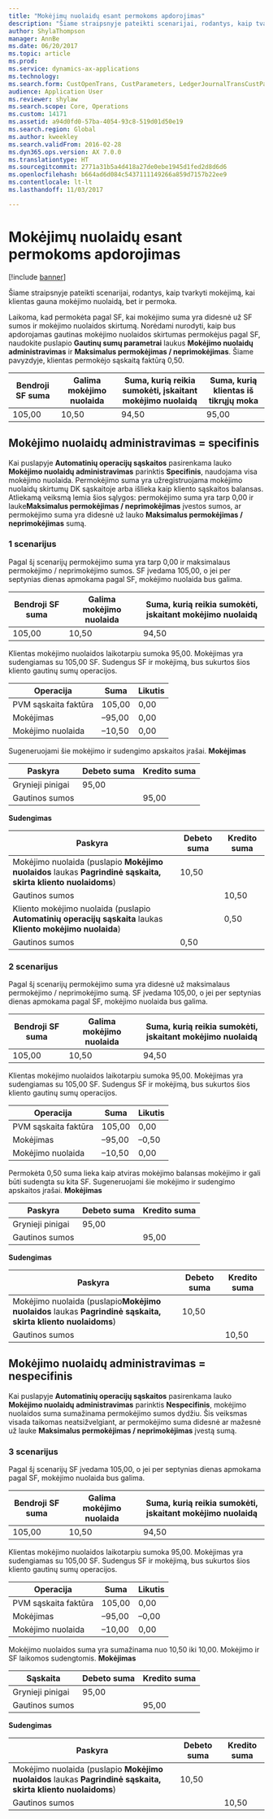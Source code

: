 ```yaml
---
title: "Mokėjimų nuolaidų esant permokoms apdorojimas"
description: "Šiame straipsnyje pateikti scenarijai, rodantys, kaip tvarkyti mokėjimą, kai klientas gauna mokėjimo nuolaidą, bet ir permoka."
author: ShylaThompson
manager: AnnBe
ms.date: 06/20/2017
ms.topic: article
ms.prod: 
ms.service: dynamics-ax-applications
ms.technology: 
ms.search.form: CustOpenTrans, CustParameters, LedgerJournalTransCustPaym, LedgerJournalTransVendPaym, VendOpenTrans, VendParameters
audience: Application User
ms.reviewer: shylaw
ms.search.scope: Core, Operations
ms.custom: 14171
ms.assetid: a94d0fd0-57ba-4054-93c8-519d01d50e19
ms.search.region: Global
ms.author: kweekley
ms.search.validFrom: 2016-02-28
ms.dyn365.ops.version: AX 7.0.0
ms.translationtype: HT
ms.sourcegitcommit: 2771a31b5a4d418a27de0ebe1945d1fed2d8d6d6
ms.openlocfilehash: b664ad6d084c5437111149266a859d7157b22ee9
ms.contentlocale: lt-lt
ms.lasthandoff: 11/03/2017

---
```


# <a name="handling-cash-discounts-for-overpayments"></a>Mokėjimų nuolaidų esant permokoms apdorojimas

[!include [banner](../includes/banner.md)]

Šiame straipsnyje pateikti scenarijai, rodantys, kaip tvarkyti mokėjimą, kai klientas gauna mokėjimo nuolaidą, bet ir permoka. 

Laikoma, kad permokėta pagal SF, kai mokėjimo suma yra didesnė už SF sumos ir mokėjimo nuolaidos skirtumą. Norėdami nurodyti, kaip bus apdorojamas gautinas mokėjimo nuolaidos skirtumas permokėjus pagal SF, naudokite puslapio **Gautinų sumų parametrai** laukus **Mokėjimo nuolaidų administravimas** ir **Maksimalus permokėjimas / neprimokėjimas**. Šiame pavyzdyje, klientas permokėjo sąskaitą faktūrą 0,50.

| Bendroji SF suma | Galima mokėjimo nuolaida | Suma, kurią reikia sumokėti, įskaitant mokėjimo nuolaidą | Suma, kurią klientas iš tikrųjų moka |
|---------------|-------------------------|-----------------------------------------------------|-----------------------------------|
| 105,00        | 10,50                   | 94,50                                               | 95,00                             |

## <a name="cash-discount-administration--specific"></a>Mokėjimo nuolaidų administravimas = specifinis
Kai puslapyje **Automatinių operacijų sąskaitos** pasirenkama lauko **Mokėjimo nuolaidų administravimas** parinktis **Specifinis**, naudojama visa mokėjimo nuolaida. Permokėjimo suma yra užregistruojama mokėjimo nuolaidų skirtumų DK sąskaitoje arba išlieka kaip kliento sąskaitos balansas. Atliekamą veiksmą lemia šios sąlygos: permokėjimo suma yra tarp 0,00 ir lauke**Maksimalus permokėjimas / neprimokėjimas** įvestos sumos, ar permokėjimo suma yra didesnė už lauko **Maksimalus permokėjimas / neprimokėjimas** sumą.

### <a name="scenario-1"></a>1 scenarijus

Pagal šį scenarijų permokėjimo suma yra tarp 0,00 ir maksimalaus permokėjimo / neprimokėjimo sumos. SF įvedama 105,00, o jei per septynias dienas apmokama pagal SF, mokėjimo nuolaida bus galima.

| Bendroji SF suma | Galima mokėjimo nuolaida | Suma, kurią reikia sumokėti, įskaitant mokėjimo nuolaidą |
|---------------|-------------------------|-----------------------------------------------------|
| 105,00        | 10,50                   | 94,50                                               |

Klientas mokėjimo nuolaidos laikotarpiu sumoka 95,00. Mokėjimas yra sudengiamas su 105,00 SF. Sudengus SF ir mokėjimą, bus sukurtos šios kliento gautinų sumų operacijos.

| Operacija   | Suma | Likutis |
|---------------|--------|---------|
| PVM sąskaita faktūra       | 105,00 | 0,00    |
| Mokėjimas       | –95,00 | 0,00    |
| Mokėjimo nuolaida | –10,50 | 0,00    |

Sugeneruojami šie mokėjimo ir sudengimo apskaitos įrašai. **Mokėjimas**

| Paskyra             | Debeto suma | Kredito suma |
|---------------------|--------------|---------------|
| Grynieji pinigai                | 95,00        |               |
| Gautinos sumos |              | 95,00         |

**Sudengimas**

| Paskyra                                                                                                          | Debeto suma | Kredito suma |
|------------------------------------------------------------------------------------------------------------------|--------------|---------------|
| Mokėjimo nuolaida (puslapio **Mokėjimo nuolaidos** laukas **Pagrindinė sąskaita, skirta kliento nuolaidoms**)                 | 10,50        |               |
| Gautinos sumos                                                                                              |              | 10,50         |
| Kliento mokėjimo nuolaida (puslapio **Automatinių operacijų sąskaita** laukas **Kliento mokėjimo nuolaida**) |              | 0,50          |
| Gautinos sumos                                                                                              | 0,50         |               |

### <a name="scenario-2"></a>2 scenarijus

Pagal šį scenarijų permokėjimo suma yra didesnė už maksimalaus permokėjimo / neprimokėjimo sumą. SF įvedama 105,00, o jei per septynias dienas apmokama pagal SF, mokėjimo nuolaida bus galima.

| Bendroji SF suma | Galima mokėjimo nuolaida | Suma, kurią reikia sumokėti, įskaitant mokėjimo nuolaidą |
|---------------|-------------------------|-----------------------------------------------------|
| 105,00        | 10,50                   | 94,50                                               |

Klientas mokėjimo nuolaidos laikotarpiu sumoka 95,00. Mokėjimas yra sudengiamas su 105,00 SF. Sudengus SF ir mokėjimą, bus sukurtos šios kliento gautinų sumų operacijos.

| Operacija   | Suma | Likutis |
|---------------|--------|---------|
| PVM sąskaita faktūra       | 105,00 | 0,00    |
| Mokėjimas       | –95,00 | –0,50   |
| Mokėjimo nuolaida | –10,50 | 0,00    |

Permokėta 0,50 suma lieka kaip atviras mokėjimo balansas mokėjimo ir gali būti sudengta su kita SF. Sugeneruojami šie mokėjimo ir sudengimo apskaitos įrašai. **Mokėjimas**

| Paskyra             | Debeto suma | Kredito suma |
|---------------------|--------------|---------------|
| Grynieji pinigai                | 95,00        |               |
| Gautinos sumos |              | 95,00         |

**Sudengimas**

| Paskyra                                                                                          | Debeto suma | Kredito suma |
|--------------------------------------------------------------------------------------------------|--------------|---------------|
| Mokėjimo nuolaida (puslapio**Mokėjimo nuolaidos** laukas **Pagrindinė sąskaita, skirta kliento nuolaidoms**) | 10,50        |               |
| Gautinos sumos                                                                              |              | 10,50         |

## <a name="cash-discount-administration--unspecific"></a>Mokėjimo nuolaidų administravimas = nespecifinis
Kai puslapyje **Automatinių operacijų sąskaitos** pasirenkama lauko **Mokėjimo nuolaidų administravimas** parinktis **Nespecifinis**, mokėjimo nuolaidos suma sumažinama permokėjimo sumos dydžiu. Šis veiksmas visada taikomas neatsižvelgiant, ar permokėjimo suma didesnė ar mažesnė už lauke **Maksimalus permokėjimas / neprimokėjimas** įvestą sumą.

### <a name="scenario-3"></a>3 scenarijus

Pagal šį scenarijų SF įvedama 105,00, o jei per septynias dienas apmokama pagal SF, mokėjimo nuolaida bus galima.

| Bendroji SF suma | Galima mokėjimo nuolaida | Suma, kurią reikia sumokėti, įskaitant mokėjimo nuolaidą |
|---------------|-------------------------|-----------------------------------------------------|
| 105,00        | 10,50                   | 94,50                                               |

Klientas mokėjimo nuolaidos laikotarpiu sumoka 95,00. Mokėjimas yra sudengiamas su 105,00 SF. Sudengus SF ir mokėjimą, bus sukurtos šios kliento gautinų sumų operacijos.

| Operacija   | Suma | Likutis |
|---------------|--------|---------|
| PVM sąskaita faktūra       | 105,00 | 0,00    |
| Mokėjimas       | –95,00 | –0,00   |
| Mokėjimo nuolaida | –10,00 | 0,00    |

Mokėjimo nuolaidos suma yra sumažinama nuo 10,50 iki 10,00. Mokėjimo ir SF laikomos sudengtomis. **Mokėjimas**

| Sąskaita             | Debeto suma | Kredito suma |
|---------------------|--------------|---------------|
| Grynieji pinigai                | 95,00        |               |
| Gautinos sumos |              | 95,00         |

**Sudengimas**

| Paskyra                                                                                          | Debeto suma | Kredito suma |
|--------------------------------------------------------------------------------------------------|--------------|---------------|
| Mokėjimo nuolaida (puslapio **Mokėjimo nuolaidos** laukas **Pagrindinė sąskaita, skirta kliento nuolaidoms**) | 10,50        |               |
| Gautinos sumos                                                                              |              | 10,50         |






